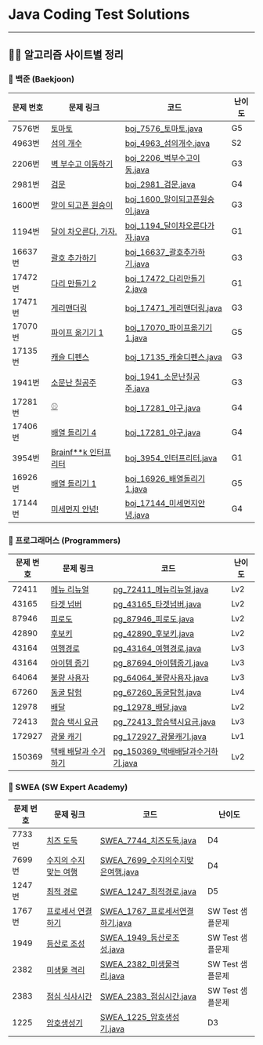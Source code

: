 # Java Coding Test Solutions 
---
## 👨‍💻 알고리즘 사이트별 정리
### 📌 백준 (Baekjoon)
| 문제 번호 | 문제 링크 | 코드 | 난이도 |
|----------|----------|------|------|
| 7576번 | [토마토](https://www.acmicpc.net/problem/7576) | [boj_7576_토마토.java](src/baekjoon/boj_7576_토마토.java) | G5 |
| 4963번 | [섬의 개수](https://www.acmicpc.net/problem/4963) | [boj_4963_섬의개수.java](src/baekjoon/boj_4963_섬의개수.java) | S2 |
| 2206번 | [벽 부수고 이동하기](https://www.acmicpc.net/problem/2206) | [boj_2206_벅부수고이동.java](src/baekjoon/boj_2206_벅부수고이동.java) | G3 |
| 2981번 | [검문](https://www.acmicpc.net/problem/2981) | [boj_2981_검문.java](src/baekjoon/boj_2981_검문.java) | G4 |
| 1600번 | [말이 되고픈 원숭이](https://www.acmicpc.net/problem/1600) | [boj_1600_말이되고픈원숭이.java](src/baekjoon/boj_1600_말이되고픈원숭이.java) | G3 |
| 1194번 | [달이 차오른다, 가자.](https://www.acmicpc.net/problem/1194) | [boj_1194_달이차오른다가자.java](src/baekjoon/boj_1194_달이차오른다가자.java) | G1 |
| 16637번 | [괄호 추가하기](https://www.acmicpc.net/problem/16637) | [boj_16637_괄호추가하기.java](src/baekjoon/boj_16637_괄호추가하기.java) | G3 |
| 17472번 | [다리 만들기 2](https://www.acmicpc.net/problem/17472) | [boj_17472_다리만들기2.java](src/baekjoon/boj_17472_다리만들기2.java) | G1 |
| 17471번 | [게리맨더링](https://www.acmicpc.net/problem/17471) | [boj_17471_게리맨더링.java](src/baekjoon/boj_17471_게리맨더링.java) | G3 |
| 17070번 | [파이프 옮기기 1](https://www.acmicpc.net/problem/17070) | [boj_17070_파이프옮기기1.java](src/baekjoon/boj_17070_파이프옮기기1.java) | G5 |
| 17135번 | [캐슬 디펜스](https://www.acmicpc.net/problem/17135) | [boj_17135_캐술디펜스.java](src/baekjoon/boj_17135_캐술디펜스.java) | G3 |
| 1941번 | [소문난 칠공주](https://www.acmicpc.net/problem/1941) | [boj_1941_소문난칠공주.java](src/baekjoon/boj_1941_소문난칠공주.java) | G3 |
| 17281번 | [⚾](https://www.acmicpc.net/problem/17281) | [boj_17281_야구.java](src/baekjoon/boj_17281_야구.java) | G4 |
| 17406번 | [배열 돌리기 4](https://www.acmicpc.net/problem/17406) | [boj_17281_야구.java](src/baekjoon/boj_17406_배열돌리기4.java) | G4 |
| 3954번 | [Brainf**k 인터프리터](https://www.acmicpc.net/problem/39546) | [boj_3954_인터프리터.java](src/baekjoon/boj_3954_인터프리터.java) | G1 |
| 16926번 | [배열 돌리기 1](https://www.acmicpc.net/problem/16926) | [boj_16926_배열돌리기1.java](src/baekjoon/boj_16926_배열돌리기1.java) | G5 |
| 17144번 | [미세먼지 안녕!](https://www.acmicpc.net/problem/17144) | [boj_17144_미세먼지안녕.java](src/baekjoon/boj_17144_미세먼지안녕.java) | G4 |

### 📌 프로그래머스 (Programmers)
| 문제 번호 | 문제 링크 | 코드 | 난이도 |
|----------|----------|------|------|
| 72411 | [메뉴 리뉴얼](https://school.programmers.co.kr/learn/courses/30/lessons/72411) | [pg_72411_메뉴리뉴얼.java](src/Programmers/pg_72411_메뉴리뉴얼.java) | Lv2 |
| 43165 | [타겟 넘버](https://school.programmers.co.kr/learn/courses/30/lessons/43165) | [pg_43165_타겟넘버.java](src/Programmers/pg_43165_타겟넘버.java) | Lv2 |
| 87946 | [피로도](https://school.programmers.co.kr/learn/courses/30/lessons/87946) | [pg_87946_피로도.java](src/Programmers/pg_87946_피로도.java) | Lv2 |
| 42890 | [후보키](https://school.programmers.co.kr/learn/courses/30/lessons/42890) | [pg_42890_후보키.java](src/Programmers/pg_42890_후보키.java) | Lv2 |
| 43164 | [여행경로](https://school.programmers.co.kr/learn/courses/30/lessons/43164) | [pg_43164_여행경로.java](src/Programmers/pg_43164_여행경로.java) | Lv3 |
| 43164 | [아이템 줍기](https://school.programmers.co.kr/learn/courses/30/lessons/87694) | [pg_87694_아이템줍기.java](src/Programmers/pg_87694_아이템줍기.java) | Lv3 |
| 64064 | [불량 사용자](https://school.programmers.co.kr/learn/courses/30/lessons/64064) | [pg_64064_불량사용자.java](src/Programmers/pg_64064_불량사용자.java) | Lv3 |
| 67260 | [동굴 탐험](https://school.programmers.co.kr/learn/courses/30/lessons/67260) | [pg_67260_동굴탐험.java](src/Programmers/pg_67260_동굴탐험.java) | Lv4 |
| 12978 | [배달](https://school.programmers.co.kr/learn/courses/30/lessons/12978) | [pg_12978_배달.java](src/Programmers/pg_12978_배달.java) | Lv2 |
| 72413 | [합승 택시 요금](https://school.programmers.co.kr/learn/courses/30/lessons/72413) | [pg_72413_합승택시요금.java](src/Programmers/pg_72413_합승택시요금.java) | Lv3 |
| 172927 | [광물 캐기](https://school.programmers.co.kr/learn/courses/30/lessons/172927) | [pg_172927_광물캐기.java](src/Programmers/pg_172927_광물캐기.java) | Lv1 |
| 150369 | [택배 배달과 수거하기](https://school.programmers.co.kr/learn/courses/30/lessons/150369) | [pg_150369_택배배달과수거하기.java](src/Programmers/pg_150369_택배배달과수거하기.java) | Lv2 |

### 📌 SWEA (SW Expert Academy)
| 문제 번호 | 문제 링크 | 코드 | 난이도 |
|----------|----------|------|------|
| 7733번 | [치즈 도둑](https://swexpertacademy.com/main/code/problem/problemDetail.do?contestProbId=AWrDOdQqRCUDFARG) | [SWEA_7744_치즈도둑.java](src/SWEA/SWEA_7744_치즈도둑.java) | D4 |
| 7699번 | [수지의 수지 맞는 여행](https://swexpertacademy.com/main/code/problem/problemDetail.do?contestProbId=AWqUzj0arpkDFARG) | [SWEA_7699_수지의수지맞은여행.java](src/SWEA/SWEA_7699_수지의수지맞은여행.java) | D4 |
| 1247번 | [최적 경로](https://swexpertacademy.com/main/code/problem/problemSolver.do?contestProbId=AV15OZ4qAPICFAYD) | [SWEA_1247_최적경로.java](src/SWEA/SWEA_1247_최적경로.java) | D5 |
| 1767번 | [프로세서 연결하기](https://swexpertacademy.com/main/code/problem/problemDetail.do?contestProbId=AV4suNtaXFEDFAUf#none) | [SWEA_1767_프로세서연결하기.java](src/SWEA/SWEA_1767_프로세서연결하기.java) | SW Test 샘플문제 |
| 1949 | [등산로 조성](https://swexpertacademy.com/main/code/problem/problemDetail.do?contestProbId=AV5PoOKKAPIDFAUq) | [SWEA_1949_등산로조성.java](src/SWEA/SWEA_1949_등산로조성.java) | SW Test 샘플문제 |
| 2382 | [미생물 격리](https://swexpertacademy.com/main/code/problem/problemDetail.do?contestProbId=AV597vbqAH0DFAVl&) | [SWEA_2382_미생물격리.java](src/SWEA/SWEA_2382_미생물격리.java) | SW Test 샘플문제 |
| 2383 | [점심 식사시간](https://swexpertacademy.com/main/code/problem/problemDetail.do?contestProbId=AV5-BEE6AK0DFAVl&) | [SWEA_2383_점심시간.java](src/SWEA/SWEA_2383_점심시간.java) | SW Test 샘플문제 |
| 1225 | [암호생성기](https://swexpertacademy.com/main/code/problem/problemDetail.do?contestProbId=AV14uWl6AF0CFAYD) | [SWEA_1225_암호생성기.java](src/SWEA/SWEA_1225_암호생성기.java) | D3 |